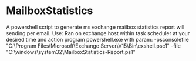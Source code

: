 # MailboxStatistics
A powershell script to generate ms exchange mailbox statistics report will sending per email. 
Use: Ran on exchange host within task scheduler at your desired time and action program powershell.exe with param: -psconsolefile "C:\Program Files\Microsoft\Exchange Server\V15\Bin\exshell.psc1" -file "C:\windows\system32\MailboxStatistics-Report.ps1"
